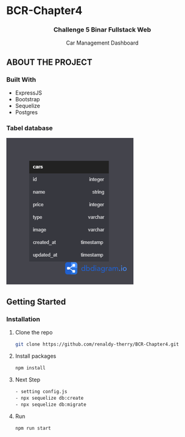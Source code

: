 # BCR-Chapter4


  <h3 align="center">Challenge 5 Binar Fullstack Web</h3>

  <p align="center">Car Management Dashboard</p>
</div>

## ABOUT THE PROJECT


### Built With

- ExpressJS
- Bootstrap
- Sequelize
- Postgres


### Tabel database

![erd](./ERD%20Binar%20Challenge%205.png)


## Getting Started

### Installation

1. Clone the repo
   ```sh
   git clone https://github.com/renaldy-therry/BCR-Chapter4.git
   ```
2. Install packages
   ```sh
   npm install
   ```
3. Next Step

   ```sh
   - setting config.js 
   - npx sequelize db:create
   - npx sequelize db:migrate
   ```

4. Run
   ```sh
   npm run start
   ```
